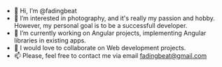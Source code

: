 - 👋 Hi, I’m @fadingbeat
- 👀 I’m interested in photography, and it's really my passion and hobby. However, my personal goal is to be a successfull developer. 
- 🌱 I’m currently working on Angular projects, implementing Angular libraries in existing apps. 
- 💞️ I would love to collaborate on Web development projects. 
- 📫 Please, feel free to contact me via email fadingbeat@gmail.com

<!---
fadingbeat/fadingbeat is a ✨ special ✨ repository because its `README.md` (this file) appears on your GitHub profile.
You can click the Preview link to take a look at your changes.
--->
